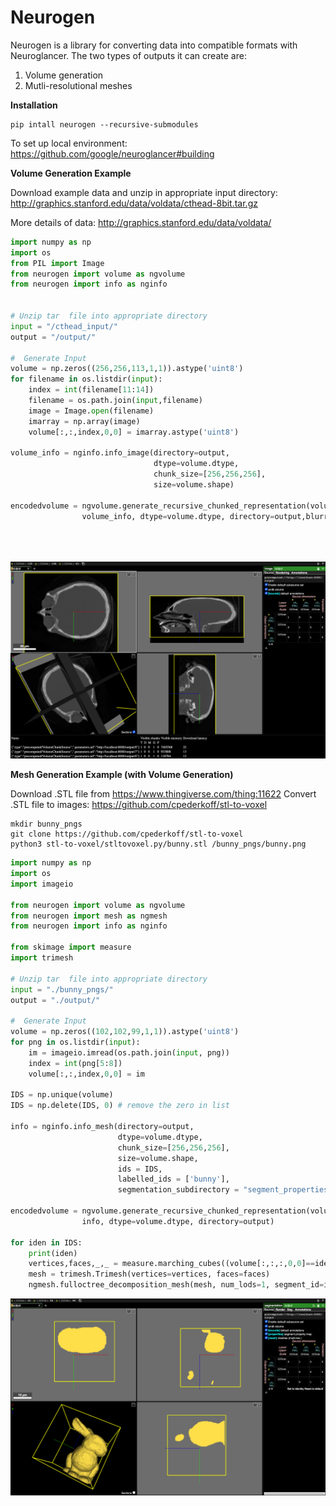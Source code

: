 # Neurogen

Neurogen is a library for converting data into compatible formats with Neuroglancer.
The two types of outputs it can create are:
1) Volume generation
2) Mutli-resolutional meshes



**Installation**

```Ubuntu
pip intall neurogen --recursive-submodules
```

To set up local environment:
https://github.com/google/neuroglancer#building

**Volume Generation Example**


Download example data and unzip in appropriate input directory:
http://graphics.stanford.edu/data/voldata/cthead-8bit.tar.gz

More details of data: http://graphics.stanford.edu/data/voldata/

```python
import numpy as np
import os
from PIL import Image
from neurogen import volume as ngvolume
from neurogen import info as nginfo


# Unzip tar  file into appropriate directory
input = "/cthead_input/"
output = "/output/"

#  Generate Input
volume = np.zeros((256,256,113,1,1)).astype('uint8')
for filename in os.listdir(input):
    index = int(filename[11:14])
    filename = os.path.join(input,filename)
    image = Image.open(filename)
    imarray = np.array(image)
    volume[:,:,index,0,0] = imarray.astype('uint8')

volume_info = nginfo.info_image(directory=output, 
                                dtype=volume.dtype, 
                                chunk_size=[256,256,256],
                                size=volume.shape)

encodedvolume = ngvolume.generate_recursive_chunked_representation(volume, 
                volume_info, dtype=volume.dtype, directory=output,blurring_method='average')





```
![plot](volume_generation_image.png)


**Mesh Generation Example (with Volume Generation)**

Download .STL file from https://www.thingiverse.com/thing:11622
Convert .STL file to images: https://github.com/cpederkoff/stl-to-voxel


```Ubuntu
mkdir bunny_pngs
git clone https://github.com/cpederkoff/stl-to-voxel
python3 stl-to-voxel/stltovoxel.py/bunny.stl /bunny_pngs/bunny.png
```


```python
import numpy as np
import os
import imageio

from neurogen import volume as ngvolume
from neurogen import mesh as ngmesh
from neurogen import info as nginfo

from skimage import measure
import trimesh

# Unzip tar  file into appropriate directory
input = "./bunny_pngs/"
output = "./output/"

#  Generate Input
volume = np.zeros((102,102,99,1,1)).astype('uint8')
for png in os.listdir(input):
    im = imageio.imread(os.path.join(input, png))
    index = int(png[5:8])
    volume[:,:,index,0,0] = im

IDS = np.unique(volume)
IDS = np.delete(IDS, 0) # remove the zero in list

info = nginfo.info_mesh(directory=output, 
                        dtype=volume.dtype, 
                        chunk_size=[256,256,256],
                        size=volume.shape,
                        ids = IDS,
                        labelled_ids = ['bunny'],
                        segmentation_subdirectory = "segment_properties")

encodedvolume = ngvolume.generate_recursive_chunked_representation(volume, 
                info, dtype=volume.dtype, directory=output)

for iden in IDS:
    print(iden)
    vertices,faces,_,_ = measure.marching_cubes((volume[:,:,:,0,0]==iden).astype("uint8"), level=0, step_size=1)
    mesh = trimesh.Trimesh(vertices=vertices, faces=faces)
    ngmesh.fulloctree_decomposition_mesh(mesh, num_lods=1, segment_id=iden, directory=output)
```
![plot](neuroglancer_bunny.png)
